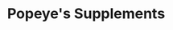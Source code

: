 ---
title: "Popeye's Supplements"
url: /scarborough/popeyes-supplements/
shop: nutrition supplements
---